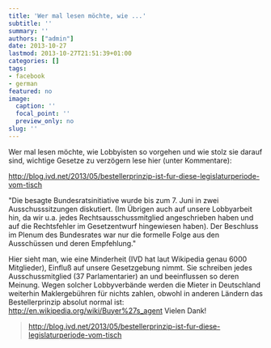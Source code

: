 ```yaml
---
title: 'Wer mal lesen möchte, wie ...'
subtitle: ''
summary: ''
authors: ["admin"]
date: 2013-10-27
lastmod: 2013-10-27T21:51:39+01:00
categories: []
tags:
- facebook
- german
featured: no
image:
  caption: ''
  focal_point: ''
  preview_only: no
slug: ''
---
```

Wer mal lesen möchte, wie Lobbyisten so vorgehen und wie stolz sie darauf sind, wichtige Gesetze zu verzögern lese hier (unter Kommentare):

http://blog.ivd.net/2013/05/bestellerprinzip-ist-fur-diese-legislaturperiode-vom-tisch

"Die besagte Bundesratsinitiative wurde bis zum 7. Juni in zwei Ausschusssitzungen diskutiert. (Im Übrigen auch auf unsere Lobbyarbeit hin, da wir u.a. jedes Rechtsausschussmitglied angeschrieben haben und auf die Rechtsfehler im Gesetzentwurf hingewiesen haben).
Der Beschluss im Plenum des Bundesrates war nur die formelle Folge aus den Ausschüssen und deren Empfehlung."

Hier sieht man, wie eine Minderheit (IVD hat laut Wikipedia genau 6000 Mitglieder), Einfluß auf unsere Gesetzgebung nimmt. Sie schreiben jedes Ausschussmitglied (37 Parlamentarier) an und beeinflussen so deren Meinung. Wegen solcher Lobbyverbände werden die Mieter in Deutschland weiterhin Maklergebühren für nichts zahlen, obwohl in anderen Ländern das Bestellerprinzip absolut normal ist: http://en.wikipedia.org/wiki/Buyer%27s_agent
Vielen Dank!
> http://blog.ivd.net/2013/05/bestellerprinzip-ist-fur-diese-legislaturperiode-vom-tisch


